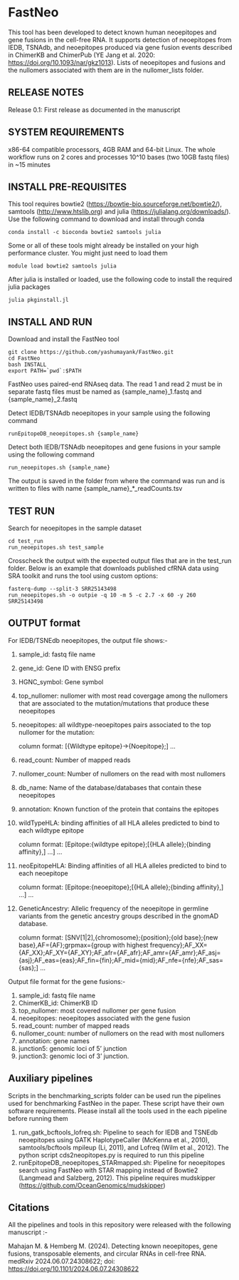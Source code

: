 # FastNeo
This tool has been developed to detect known human neoepitopes and gene fusions in the cell-free RNA. It supports detection of neoepitopes from IEDB, TSNAdb, and neoepitopes produced via gene fusion events described in ChimerKB and ChimerPub (YE Jang et al. 2020: https://doi.org/10.1093/nar/gkz1013). Lists of neoepitopes and fusions and the nullomers associated with them are in the nullomer_lists folder.

## RELEASE NOTES 
Release 0.1: First release as documented in the manuscript

## SYSTEM REQUIREMENTS
x86-64 compatible processors, 4GB RAM and 64-bit Linux. The whole workflow runs on 2 cores and processes 10^10 bases (two 10GB fastq files) in ~15 minutes

## INSTALL PRE-REQUISITES

This tool requires bowtie2 (https://bowtie-bio.sourceforge.net/bowtie2/), samtools (http://www.htslib.org) and julia (https://julialang.org/downloads/). Use the following command to download and install through conda
```
conda install -c bioconda bowtie2 samtools julia
```
Some or all of these tools might already be installed on your high performance cluster. You might just need to load them
```
module load bowtie2 samtools julia
```
After julia is installed or loaded, use the following code to install the required julia packages
```
julia pkginstall.jl
```

## INSTALL AND RUN

Download and install the FastNeo tool
```
git clone https://github.com/yashumayank/FastNeo.git
cd FastNeo
bash INSTALL
export PATH=`pwd`:$PATH
```

FastNeo uses paired-end RNAseq data. The read 1 and read 2 must be in separate fastq files must be named as {sample_name}_1.fastq and {sample_name}_2.fastq

Detect IEDB/TSNAdb neoepitopes in your sample using the following command
```
runEpitopeDB_neoepitopes.sh {sample_name}
```

Detect both IEDB/TSNAdb neoepitopes and gene fusions in your sample using the following command
```
run_neoepitopes.sh {sample_name}
```

The output is saved in the folder from where the command was run and is written to files with name {sample_name}_*_readCounts.tsv

## TEST RUN 

Search for neoepitopes in the sample dataset
```
cd test_run
run_neoepitopes.sh test_sample
```
Crosscheck the output with the expected output files that are in the test_run folder. 
Below is an example that downloads published cfRNA data using SRA toolkit and runs the tool using custom options:

```
fasterq-dump --split-3 SRR25143498
run_neoepitopes.sh -o outpie -q 10 -m 5 -c 2.7 -x 60 -y 260 SRR25143498
```

## OUTPUT format

For IEDB/TSNEdb neoepitopes, the output file shows:-

1) sample_id: fastq file name
2) gene_id: Gene ID with ENSG prefix
3) HGNC_symbol: Gene symbol
4) top_nullomer: nullomer with most read covergage among the nullomers that are associated to the mutation/mutations that produce these neoepitopes
5) neoepitopes: all wildtype-neoepitopes pairs associated to the top nullomer for the mutation:

   column format:
   [{Wildtype epitope}->{Noepitope};] ...
7) read_count: Number of mapped reads 
8) nullomer_count: Number of nullomers on the read with most nullomers
9) db_name: Name of the database/databases that contain these neoepitopes
10) annotation: Known function of the protein that contains the epitopes
11) wildTypeHLA: binding affinities of all HLA alleles predicted to bind to each wildtype epitope

    column format:
    [Epitope:{wildtype epitope};[{HLA allele};{binding affinity},] ...] ... 
13) neoEpitopeHLA: Binding affinities of all HLA alleles predicted to bind to each neoepitope

    column format:
    [Epitope:{neoepitope};[{HLA allele};{binding affinity},] ...] ...
15) GeneticAncestry: Allelic frequency of the neoepitope in germline variants from the genetic ancestry groups described in the gnomAD database.

    column format:
    [SNV[1|2],{chromosome};{position};{old base};{new base},AF={AF};grpmax={group with highest frequency};AF_XX={AF_XX};AF_XY={AF_XY};AF_afr={AF_afr};AF_amr={AF_amr};AF_asj={asj};AF_eas={eas};AF_fin={fin};AF_mid={mid};AF_nfe={nfe};AF_sas={sas};] ...


Output file format for the gene fusions:-

1) sample_id: fastq file name
2) ChimerKB_id: ChimerKB ID
3) top_nullomer: most covered nullomer per gene fusion
4) neoepitopes: neoepitopes associated with the gene fusion
5) read_count: number of mapped reads
6) nullomer_count: number of nullomers on the read with most nullomers
7) annotation: gene names
8) junction5: genomic loci of 5’ junction
9) junction3: genomic loci of 3’ junction.

## Auxiliary pipelines

Scripts in the benchmarking_scripts folder can be used run the pipelines used for benchmarking FastNeo in the paper. These script have their own software requirements. Please install all the tools used in the each pipeline before running them

1) run_gatk_bcftools_lofreq.sh: Pipeline to seach for IEDB and TSNEdb neoepitopes using GATK HaplotypeCaller (McKenna et al., 2010), samtools/bcftools mpileup (Li, 2011), and Lofreq (Wilm et al., 2012). The python script cds2neopitopes.py is required to run this pipeline
2) runEpitopeDB_neoepitopes_STARmapped.sh: Pipeline for neoepitopes search using FastNeo with STAR mapping instead of Bowtie2 (Langmead and Salzberg, 2012). This pipeline requires mudskipper (https://github.com/OceanGenomics/mudskipper)


## Citations

All the pipelines and tools in this repository were released with the following manuscript :-

Mahajan M. & Hemberg M. (2024). Detecting known neoepitopes, gene fusions, transposable elements, and circular RNAs in cell-free RNA. medRxiv 2024.06.07.24308622; doi: https://doi.org/10.1101/2024.06.07.24308622
